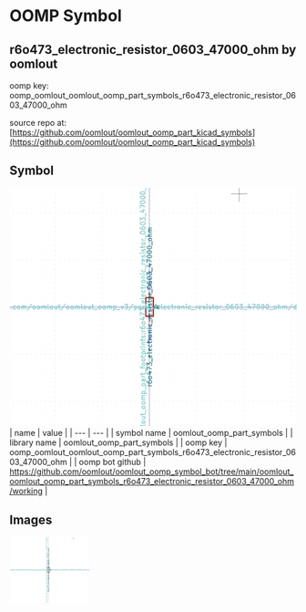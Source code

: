 # OOMP Symbol  
## r6o473_electronic_resistor_0603_47000_ohm  by oomlout  
  
oomp key: oomp_oomlout_oomlout_oomp_part_symbols_r6o473_electronic_resistor_0603_47000_ohm  
  
source repo at: [https://github.com/oomlout/oomlout_oomp_part_kicad_symbols](https://github.com/oomlout/oomlout_oomp_part_kicad_symbols)  
## Symbol  
  
[![working.png](working_600.png)](working.png)  
| name | value | 
| --- | --- | 
| symbol name | oomlout_oomp_part_symbols | 
| library name | oomlout_oomp_part_symbols | 
| oomp key | oomp_oomlout_oomlout_oomp_part_symbols_r6o473_electronic_resistor_0603_47000_ohm | 
| oomp bot github | https://github.com/oomlout/oomlout_oomp_symbol_bot/tree/main/oomlout_oomlout_oomp_part_symbols_r6o473_electronic_resistor_0603_47000_ohm/working | 
## Images  
  
[![working.png](working_140.png)](working.png)  
